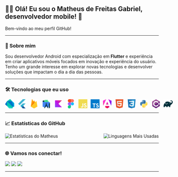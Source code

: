 ## 🧑‍💻 Olá! Eu sou o Matheus de Freitas Gabriel, desenvolvedor mobile! 📱  
Bem-vindo ao meu perfil GitHub!

---

### 🌟 Sobre mim  
Sou desenvolvedor Android com especialização em **Flutter** e experiência em criar aplicativos móveis focados em inovação e experiência do usuário. Tenho um grande interesse em explorar novas tecnologias e desenvolver soluções que impactam o dia a dia das pessoas.

---

### 🛠 Tecnologias que eu uso

<div style="display: flex; gap: 10px;">
  <img align="center" alt="Matheus-Dart" height="30" width="40" src="https://github.com/devicons/devicon/blob/master/icons/dart/dart-original.svg">
  <img align="center" alt="Matheus-Flutter" height="30" width="40" src="https://github.com/devicons/devicon/blob/master/icons/flutter/flutter-original.svg">
  <img align="center" alt="Matheus-Firebase" height="30" width="40" src="https://raw.githubusercontent.com/devicons/devicon/refs/heads/master/icons/firebase/firebase-original.svg">
  <img align="center" alt="Matheus-AndroidStudio" height="30" width="40" src="https://raw.githubusercontent.com/devicons/devicon/refs/heads/master/icons/androidstudio/androidstudio-original.svg">
  <img align="center" alt="Matheus-Kotlin" height="30" width="40" src="https://raw.githubusercontent.com/devicons/devicon/refs/heads/master/icons/kotlin/kotlin-original.svg">
  <img align="center" alt="Matheus-Figma" height="30" width="40" src="https://raw.githubusercontent.com/devicons/devicon/refs/heads/master/icons/figma/figma-original.svg">
  <img align="center" alt="Matheus-JavaScript" height="30" width="40" src="https://raw.githubusercontent.com/devicons/devicon/master/icons/javascript/javascript-plain.svg">
  <img align="center" alt="Matheus-TypeScript" height="30" width="40" src="https://raw.githubusercontent.com/devicons/devicon/master/icons/typescript/typescript-plain.svg">
  <img align="center" alt="Matheus-Angular" height="30" width="40" src="https://raw.githubusercontent.com/devicons/devicon/refs/heads/master/icons/angular/angular-original.svg">
  <img align="center" alt="Matheus-HTML" height="30" width="40" src="https://raw.githubusercontent.com/devicons/devicon/master/icons/html5/html5-original.svg">
  <img align="center" alt="Matheus-CSS" height="30" width="40" src="https://raw.githubusercontent.com/devicons/devicon/master/icons/css3/css3-original.svg">
  <img align="center" alt="Matheus-Python" height="30" width="40" src="https://raw.githubusercontent.com/devicons/devicon/master/icons/python/python-original.svg">
  <img align="center" alt="Matheus-Csharp" height="30" width="40" src="https://raw.githubusercontent.com/devicons/devicon/master/icons/csharp/csharp-original.svg">
  <img align="center" alt="Matheus-Gradle" height="30" width="40" src="https://raw.githubusercontent.com/devicons/devicon/refs/heads/master/icons/gradle/gradle-original.svg">
</div>

---

### 📈 Estatísticas do GitHub
<div style="display: flex; justify-content: space-between;">
  <img src="https://github-readme-stats.vercel.app/api?username=MatheusFreitasGabriel&show_icons=true&theme=dracula" alt="Estatísticas do Matheus">
  <img src="https://github-readme-stats.vercel.app/api/top-langs/?username=MatheusFreitasGabriel&layout=compact&theme=onedark" alt="Linguagens Mais Usadas">
</div>

---

### 🌐 Vamos nos conectar!
<div>
  <a href="https://www.instagram.com/freitazx3/profilecard/?igsh=MWwxYzdsNHV1eDR0ag==" target="_blank"><img src="https://img.shields.io/badge/-Instagram-%23E4405F?style=for-the-badge&logo=instagram&logoColor=white" target="_blank"></a>
  <a href="mailto:matheusfreitasdev@hotmail.com" target="_blank"><img src="https://img.shields.io/badge/-Gmail-%23333?style=for-the-badge&logo=gmail&logoColor=white" target="_blank"></a>
  <a href="https://www.linkedin.com/in/matheus-freitas-658535279" target="_blank"><img src="https://img.shields.io/badge/-LinkedIn-%230077B5?style=for-the-badge&logo=linkedin&logoColor=white" target="_blank"></a> 
</div>

---
